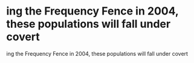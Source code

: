 # ing the Frequency Fence in 2004, these populations will fall under covert

ing the Frequency Fence in 2004, these populations will fall under covert